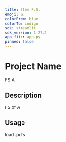 ```yaml
---
title: Stem F.S.
emoji: 📊
colorFrom: blue
colorTo: indigo
sdk: streamlit
sdk_version: 1.27.2
app_file: app.py
pinned: false
---
```


# Project Name
FS A

## Description
FS of A

## Usage
load .pdfs

